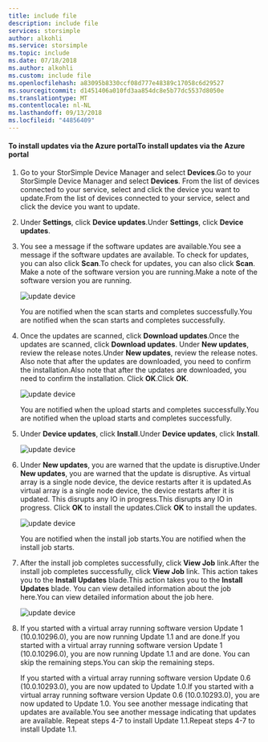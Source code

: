 ```yaml
---
title: include file
description: include file
services: storsimple
author: alkohli
ms.service: storsimple
ms.topic: include
ms.date: 07/18/2018
ms.author: alkohli
ms.custom: include file
ms.openlocfilehash: a83095b8330ccf08d777e48389c17058c6d29527
ms.sourcegitcommit: d1451406a010fd3aa854dc8e5b77dc5537d8050e
ms.translationtype: MT
ms.contentlocale: nl-NL
ms.lasthandoff: 09/13/2018
ms.locfileid: "44856409"
---
```

#### <a name="to-install-updates-via-the-azure-portal"></a><span data-ttu-id="9f8ee-103">To install updates via the Azure portal</span><span class="sxs-lookup"><span data-stu-id="9f8ee-103">To install updates via the Azure portal</span></span>

1. <span data-ttu-id="9f8ee-104">Go to your StorSimple Device Manager and select **Devices**.</span><span class="sxs-lookup"><span data-stu-id="9f8ee-104">Go to your StorSimple Device Manager and select **Devices**.</span></span> <span data-ttu-id="9f8ee-105">From the list of devices connected to your service, select and click the device you want to update.</span><span class="sxs-lookup"><span data-stu-id="9f8ee-105">From the list of devices connected to your service, select and click the device you want to update.</span></span>

2. <span data-ttu-id="9f8ee-106">Under **Settings**, click **Device updates**.</span><span class="sxs-lookup"><span data-stu-id="9f8ee-106">Under **Settings**, click **Device updates**.</span></span>  

3. <span data-ttu-id="9f8ee-107">You see a message if the software updates are available.</span><span class="sxs-lookup"><span data-stu-id="9f8ee-107">You see a message if the software updates are available.</span></span> <span data-ttu-id="9f8ee-108">To check for updates, you can also click **Scan**.</span><span class="sxs-lookup"><span data-stu-id="9f8ee-108">To check for updates, you can also click **Scan**.</span></span> <span data-ttu-id="9f8ee-109">Make a note of the software version you are running.</span><span class="sxs-lookup"><span data-stu-id="9f8ee-109">Make a note of the software version you are running.</span></span> 

    ![update device](../includes/media/storsimple-virtual-array-install-update-via-portal-11/azupdate3m1.png)

    <span data-ttu-id="9f8ee-111">You are notified when the scan starts and completes successfully.</span><span class="sxs-lookup"><span data-stu-id="9f8ee-111">You are notified when the scan starts and completes successfully.</span></span>
 
4. <span data-ttu-id="9f8ee-112">Once the updates are scanned, click **Download updates**.</span><span class="sxs-lookup"><span data-stu-id="9f8ee-112">Once the updates are scanned, click **Download updates**.</span></span> <span data-ttu-id="9f8ee-113">Under **New updates**, review the release notes.</span><span class="sxs-lookup"><span data-stu-id="9f8ee-113">Under **New updates**, review the release notes.</span></span> <span data-ttu-id="9f8ee-114">Also note that after the updates are downloaded, you need to confirm the installation.</span><span class="sxs-lookup"><span data-stu-id="9f8ee-114">Also note that after the updates are downloaded, you need to confirm the installation.</span></span> <span data-ttu-id="9f8ee-115">Click **OK**.</span><span class="sxs-lookup"><span data-stu-id="9f8ee-115">Click **OK**.</span></span>

    ![update device](../includes/media/storsimple-virtual-array-install-update-via-portal-11/azupdate6m.png)

    <span data-ttu-id="9f8ee-117">You are notified when the upload starts and completes successfully.</span><span class="sxs-lookup"><span data-stu-id="9f8ee-117">You are notified when the upload starts and completes successfully.</span></span>

5. <span data-ttu-id="9f8ee-118">Under **Device updates**, click **Install**.</span><span class="sxs-lookup"><span data-stu-id="9f8ee-118">Under **Device updates**, click **Install**.</span></span>

     ![update device](../includes/media/storsimple-virtual-array-install-update-via-portal-11/azupdate11m1.png)

6. <span data-ttu-id="9f8ee-120">Under **New updates**, you are warned that the update is disruptive.</span><span class="sxs-lookup"><span data-stu-id="9f8ee-120">Under **New updates**, you are warned that the update is disruptive.</span></span> <span data-ttu-id="9f8ee-121">As virtual array is a single node device, the device restarts after it is updated.</span><span class="sxs-lookup"><span data-stu-id="9f8ee-121">As virtual array is a single node device, the device restarts after it is updated.</span></span> <span data-ttu-id="9f8ee-122">This disrupts any IO in progress.</span><span class="sxs-lookup"><span data-stu-id="9f8ee-122">This disrupts any IO in progress.</span></span> <span data-ttu-id="9f8ee-123">Click **OK** to install the updates.</span><span class="sxs-lookup"><span data-stu-id="9f8ee-123">Click **OK** to install the updates.</span></span>

    ![update device](../includes/media/storsimple-virtual-array-install-update-via-portal-11/azupdate12m.png)

    <span data-ttu-id="9f8ee-125">You are notified when the install job starts.</span><span class="sxs-lookup"><span data-stu-id="9f8ee-125">You are notified when the install job starts.</span></span>

7.  <span data-ttu-id="9f8ee-126">After the install job completes successfully, click **View Job** link.</span><span class="sxs-lookup"><span data-stu-id="9f8ee-126">After the install job completes successfully, click **View Job** link.</span></span> <span data-ttu-id="9f8ee-127">This action takes you to the **Install Updates** blade.</span><span class="sxs-lookup"><span data-stu-id="9f8ee-127">This action takes you to the **Install Updates** blade.</span></span> <span data-ttu-id="9f8ee-128">You can view detailed information about the job here.</span><span class="sxs-lookup"><span data-stu-id="9f8ee-128">You can view detailed information about the job here.</span></span> 

    ![update device](../includes/media/storsimple-virtual-array-install-update-via-portal-11/azupdate16m1.png)

8. <span data-ttu-id="9f8ee-130">If you started with a virtual array running software version Update 1 (10.0.10296.0), you are now running Update 1.1 and are done.</span><span class="sxs-lookup"><span data-stu-id="9f8ee-130">If you started with a virtual array running software version Update 1 (10.0.10296.0), you are now running Update 1.1 and are done.</span></span> <span data-ttu-id="9f8ee-131">You can skip the remaining steps.</span><span class="sxs-lookup"><span data-stu-id="9f8ee-131">You can skip the remaining steps.</span></span> 

    <span data-ttu-id="9f8ee-132">If you started with a virtual array running software version Update 0.6 (10.0.10293.0), you are now updated to Update 1.0.</span><span class="sxs-lookup"><span data-stu-id="9f8ee-132">If you started with a virtual array running software version Update 0.6 (10.0.10293.0), you are now updated to Update 1.0.</span></span> <span data-ttu-id="9f8ee-133">You see another message indicating that updates are available.</span><span class="sxs-lookup"><span data-stu-id="9f8ee-133">You see another message indicating that updates are available.</span></span> <span data-ttu-id="9f8ee-134">Repeat steps 4-7 to install Update 1.1.</span><span class="sxs-lookup"><span data-stu-id="9f8ee-134">Repeat steps 4-7 to install Update 1.1.</span></span>

    

